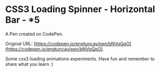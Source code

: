 # CSS3 Loading Spinner - Horizontal Bar - *5

A Pen created on CodePen.

Original URL: [https://codepen.io/engtuncay/pen/bNVqQqO](https://codepen.io/engtuncay/pen/bNVqQqO).

Some css3 loading animations experiments.
Have fun and remember to share what you learn :)